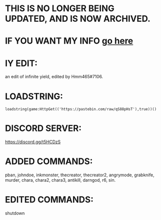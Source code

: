 # THIS IS NO LONGER BEING UPDATED, AND IS NOW ARCHIVED.

# IF YOU WANT MY INFO [go here](https://github.com/Hmm465/hmm465bot)


# IY EDIT:
an edit of infinite yield, edited by Hmm465#7106.

# LOADSTRING:
`loadstring(game:HttpGet(('https://pastebin.com/raw/qS88pHsT'),true))()`

# DISCORD SERVER:
https://discord.gg/t5HCDzS

# ADDED COMMANDS:
pban, johndoe, inkmonster, thecreator, thecreator2, angrymode, grabknife, murder, chara, chara2, chara3, antikill, darngod, r6, sin.

# EDITED COMMANDS:
shutdown



